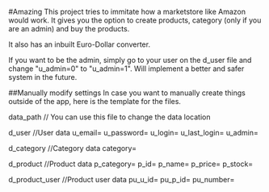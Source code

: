 #Amazing
This project tries to immitate how a marketstore like Amazon would work. It gives you the option to create products, category (only if you are an admin) and buy the products.

It also has an inbuilt Euro-Dollar converter.

If you want to be the admin, simply go to your user on the d_user file and change "u_admin=0" to "u_admin=1". Will implement a better and safer system in the future.


##Manually modify settings
In case you want to manually create things outside of the app, here is the template for the files.

data_path // You can use this file to change the data location

d_user //User data
u_email=
u_password=
u_login=
u_last_login=
u_admin=

d_category //Category data
category=

d_product //Product data
p_category=
p_id=
p_name=
p_price=
p_stock=

d_product_user //Product user data
pu_u_id=
pu_p_id=
pu_number=